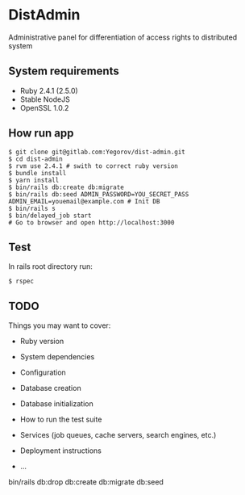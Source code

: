 DistAdmin
=========

Administrative panel for differentiation of access rights to distributed system

## System requirements

* Ruby 2.4.1 (2.5.0)
* Stable NodeJS
* OpenSSL 1.0.2

## How run app

```
$ git clone git@gitlab.com:Yegorov/dist-admin.git
$ cd dist-admin
$ rvm use 2.4.1 # swith to correct ruby version
$ bundle install
$ yarn install
$ bin/rails db:create db:migrate 
$ bin/rails db:seed ADMIN_PASSWORD=YOU_SECRET_PASS ADMIN_EMAIL=youemail@example.com # Init DB
$ bin/rails s
$ bin/delayed_job start
# Go to browser and open http://localhost:3000
```

## Test

In rails root directory run:

```
$ rspec
```

## TODO
Things you may want to cover:

* Ruby version

* System dependencies

* Configuration

* Database creation

* Database initialization

* How to run the test suite

* Services (job queues, cache servers, search engines, etc.)

* Deployment instructions

* ...

bin/rails db:drop db:create db:migrate db:seed